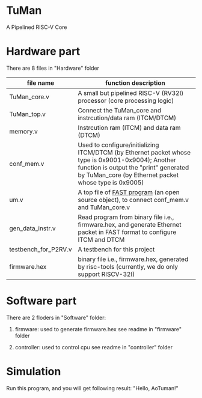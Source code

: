 # TuMan
A Pipelined RISC-V Core

# Hardware part
There are 8 files in "Hardware" folder

| file name | function description |
|-----------|----------------------|
| TuMan_core.v |  A small but pipelined RISC-V (RV32I) processor (core processing logic) |
| TuMan_top.v |   Connect the TuMan_core and instrcution/data ram (ITCM/DTCM)
| memory.v |      Instrcution ram (ITCM) and data ram (DTCM) |
| conf_mem.v |    Used to configure/initializing ITCM/DTCM (by Ethernet packet whose type is 0x9001-0x9004); Another function is output the "print" generated by TuMan_core (by Ethernet packet whose type is 0x9005) |
| um.v |          A top file of [FAST program](http://www.fastswitch.org/) (an open source object), to connect conf_mem.v and TuMan_core.v |
| gen_data_instr.v |  Read program from binary file i.e., firmware.hex, and generate Ethernet packet in FAST format to configure ITCM and DTCM |
| testbench_for_P2RV.v |  A testbench for this project |
| firmware.hex |  binary file i.e., firmware.hex, generated by risc-tools (currently, we do only support RISCV-32I) |

# Software part
There are 2 floders in "Software" folder: 
1) firmware: used to generate firmware.hex
see readme in "firmware" folder

2) controller: used to control cpu
see readme in "controller" folder

# Simulation
Run this program, and you will get following result:
"Hello, AoTuman!"


